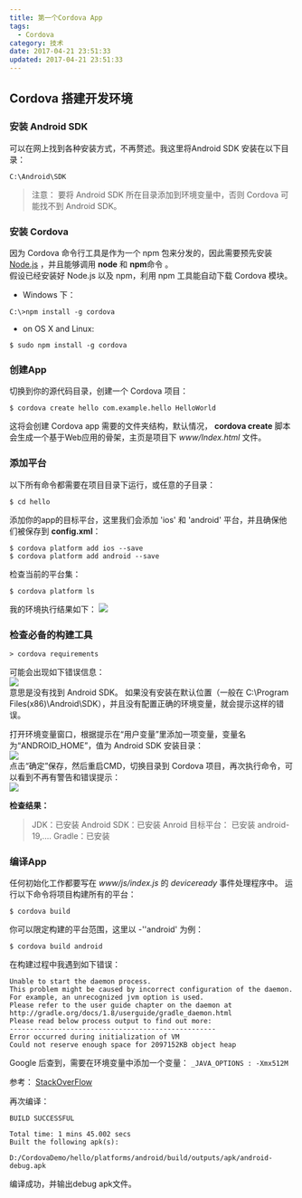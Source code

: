 ```yaml
---
title: 第一个Cordova App
tags:
  - Cordova
category: 技术
date: 2017-04-21 23:51:33
updated: 2017-04-21 23:51:33
---
```



## Cordova 搭建开发环境

### 安装 Android SDK
可以在网上找到各种安装方式，不再赘述。我这里将Android SDK 安装在以下目录：
```
C:\Android\SDK
```
>注意：
>要将 Android SDK 所在目录添加到环境变量中，否则 Cordova 可能找不到 Android SDK。

### 安装 Cordova
因为 Cordova 命令行工具是作为一个 npm 包来分发的，因此需要预先安装 [Node.js](https://nodejs.org/en/download/) ，并且能够调用 **node** 和  **npm**命令 。  
假设已经安装好 Node.js 以及 npm，利用 npm 工具能自动下载 Cordova 模块。
- Windows 下：
```
C:\>npm install -g cordova
```
- on OS X and Linux:
```
$ sudo npm install -g cordova
```

### 创建App
切换到你的源代码目录，创建一个 Cordova 项目：
```
$ cordova create hello com.example.hello HelloWorld
```
这将会创建 Cordova app 需要的文件夹结构，默认情况， **cordova create** 脚本会生成一个基于Web应用的骨架，主页是项目下 *www/Index.html* 文件。

### 添加平台
以下所有命令都需要在项目目录下运行，或任意的子目录：
```
$ cd hello
```
添加你的app的目标平台，这里我们会添加 'ios' 和 'android' 平台，并且确保他们被保存到 **config.xml**：
```
$ cordova platform add ios --save
$ cordova platform add android --save
```
检查当前的平台集：
```
$ cordova platform ls
```
我的环境执行结果如下：
![](http://ojm289en8.bkt.clouddn.com/image/20170225/cordova-check-platforms.png)

### 检查必备的构建工具
```
> cordova requirements
```
可能会出现如下错误信息：  
![](http://ojm289en8.bkt.clouddn.com/image/20170225/Cordova-requirements-Android-SDK-failed.png)  
意思是没有找到 Android SDK。 如果没有安装在默认位置（一般在 C:\Program Files(x86)\Android\SDK），并且没有配置正确的环境变量，就会提示这样的错误。

打开环境变量窗口，根据提示在“用户变量”里添加一项变量，变量名为“ANDROID_HOME”，值为 Android SDK 安装目录：  
![](http://ojm289en8.bkt.clouddn.com/image/20170225/Android-SDK-Envrionment.png)  
点击“确定”保存，然后重启CMD，切换目录到 Cordova 项目，再次执行命令，可以看到不再有警告和错误提示：  
![](http://ojm289en8.bkt.clouddn.com/image/20170225/Cordova-Check-Android-SDK-Envrionment-Successfully.png)

**检查结果：**
>JDK：已安装
Android SDK：已安装
Anroid 目标平台： 已安装 android-19,....
Gradle：已安装 

### 编译App
任何初始化工作都要写在 *www/js/index.js*  的 *deviceready* 事件处理程序中。
运行以下命令将项目构建所有的平台：
```
$ cordova build
```
你可以限定构建的平台范围，这里以 -''android' 为例：
```
$ cordova build android
```

在构建过程中我遇到如下错误：
```
Unable to start the daemon process.
This problem might be caused by incorrect configuration of the daemon.
For example, an unrecognized jvm option is used.
Please refer to the user guide chapter on the daemon at http://gradle.org/docs/1.8/userguide/gradle_daemon.html
Please read below process output to find out more: 
---------------------------------------------------
Error occurred during initialization of VM
Could not reserve enough space for 2097152KB object heap
```

Google 后查到，需要在环境变量中添加一个变量：
`_JAVA_OPTIONS : -Xmx512M`

参考： [StackOverFlow](http://stackoverflow.com/questions/4401396/could-not-reserve-enough-space-for-object-heap)

再次编译：
```
BUILD SUCCESSFUL

Total time: 1 mins 45.002 secs
Built the following apk(s):
        D:/CordovaDemo/hello/platforms/android/build/outputs/apk/android-debug.apk
```
编译成功，并输出debug apk文件。

